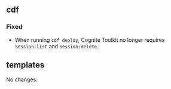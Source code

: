 ## cdf 

### Fixed

- When running `cdf deploy`, Cognite Toolkit no longer requires
`Session:list` and `Session:delete`.

## templates

No changes.